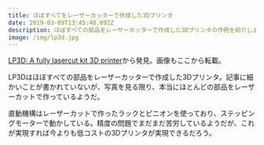 ```yaml
---
title: ほぼすべてをレーザーカッターで作成した3Dプリンタ
date: 2019-03-09T13:45:48.692Z
description: ほぼすべての部品をレーザーカッターで作成した3Dプリンタの作例を紹介します。
image: /img/lp3d.jpg
---
```

[LP3D: A fully lasercut kit 3D printer](https://hackaday.io/project/164156-lp3d-a-fully-lasercut-kit-3d-printer)から発見。画像もここから転載。

LP3Dはほぼすべての部品をレーザーカッターで作成した3Dプリンタ。記事に細かいことが書かれていないが、写真を見る限り、本当にほとんどの部品をレーザーカットで作っているようだ。

直動機構はレーザーカットで作ったラックとピニオンを使っており、ステッピングモーターで動かしている。精度の問題でまだまだ苦労しているようだが、これが実現すれば今よりも低コストの3Dプリンタが実現できるだろう。
